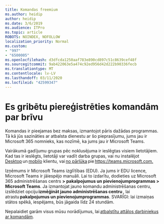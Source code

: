 ```yaml
---
title: Komandas freemium
ms.author: heidip
author: heidip
ms.date: 3/6/2019
ms.audience: ITPro
ms.topic: article
ROBOTS: NOINDEX, NOFOLLOW
localization_priority: Normal
ms.custom:
- "997"
- "6500005"
ms.openlocfilehash: d3dfcda1250aaf783e890cd897c51c8639cef48f
ms.sourcegitcommit: 9ab422063e5a474c92ed956d42d222b90336fecb
ms.translationtype: MT
ms.contentlocale: lv-LV
ms.lasthandoff: 03/11/2020
ms.locfileid: "42599347"
---
```

# <a name="id-like-to-sign-up-for-teams-for-free"></a>Es gribētu piereģistrēties komandām par brīvu

Komandas ir pieejamas bez maksas, izmantojot pāris dažādas programmas. Tā kā jūs sazināties ar atbalsta dienestu ar šo pieprasījumu, jums jau ir Microsoft 365 nomnieks, kas nozīmē, ka jums jau ir Microsoft Teams.

Vairākumā gadījumu grupas pēc noklusējuma ir ieslēgtas visiem lietotājiem. Kad tas ir ieslēgts, lietotāji var vadīt darba grupas, vai nu instalējot [Desktop](https://docs.microsoft.com/MicrosoftTeams/get-clients#desktop-client) un [mobilo](https://docs.microsoft.com/MicrosoftTeams/get-clients#mobile-clients) klientu, vai [no pārlūka](https://docs.microsoft.com/MicrosoftTeams/get-clients#web-client) pie <https://teams.microsoft.com.>

Izņēmums ir Microsoft Teams izglītības (EDU). Ja jums ir EDU licence, Microsoft Teams ir jāiespējo manuāli. Lai to izdarītu, dodieties uz Microsoft 365 administrēšanas centrs **> pakalpojumus un pievienojumprogrammas > Microsoft Teams**. Ja izmantojat jauno komandu administrēšanas centru, izslēdziet opciju **izmēģināt jauno administrēšanas centru** , lai atrastu **pakalpojumus un pievienojumprogrammas**. SVARĪGI: lai izmaiņas stātos spēkā, iespējams, būs jāgaida līdz 24 stundām.

Nepalaidiet garām visus mūsu norādījumus, lai [atbalstītu attālos darbiniekus ar komandām](https://docs.microsoft.com/MicrosoftTeams/support-remote-work-with-teams).

